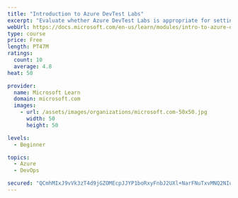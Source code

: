 ```yaml
---
title: "Introduction to Azure DevTest Labs"
excerpt: "Evaluate whether Azure DevTest Labs is appropriate for setting up virtual machine environments for your team."
webUrl: https://docs.microsoft.com/en-us/learn/modules/intro-to-azure-devtest-labs/
type: course
price: Free
length: PT47M
ratings:
  count: 10
  average: 4.8
heat: 50

provider:
  name: Microsoft Learn
  domain: microsoft.com
  images:
    - url: /assets/images/organizations/microsoft.com-50x50.jpg
      width: 50
      height: 50

levels:
  - Beginner

topics:
  - Azure
  - DevOps

secured: "QCmhMIxJ9vVk3zT4d9jGZOMEcpJJYP1boRxyFnbJ2UXl+NarFNuTxvMNQ2NIu4v7ZwcORxswWWPIm/hZmZ25uZjgaYD+JOGZfLZ0/3wAOiPlgWZqb8Kyz3GT/igHtDkLyZ9GAGUyY+JwBS0eD2L/HSw7MCcAADbE71WL+8AZK7a14k6ETndMR8oHVg8vuHGQ1T3rEtroNX3M6gx8HEK8c78Gw18AMlD6A3lq9nqwG/zIYXd4r9M9hnhmK4+L0dFWUfXngcU9anBbLsCWCjeXcSvfFuuQa/uJzKHM70hiYH9KQbdNcezV4PGyY/x3Sz2d0rfjTGxQQJt2NFN5bhmaQ/iTf9CozJH76RQCrqQgdmyiKpV/xjUNoVwmX5iJkJ2lClJE4h2o01CkLJChitn3VYCC+Q+0dgcLu9aQ3uyE704=;l+pbi5XsA9tH2rvQBYvSVw=="
---
```


